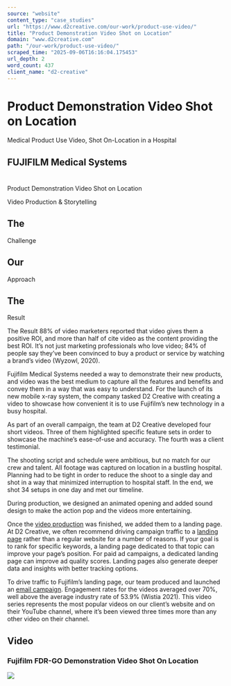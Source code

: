 ```yaml
---
source: "website"
content_type: "case_studies"
url: "https://www.d2creative.com/our-work/product-use-video/"
title: "Product Demonstration Video Shot on Location"
domain: "www.d2creative.com"
path: "/our-work/product-use-video/"
scraped_time: "2025-09-06T16:16:04.175453"
url_depth: 2
word_count: 437
client_name: "d2-creative"
---
```


# Product Demonstration Video Shot on Location

Medical Product Use Video, Shot On-Location in a Hospital

## FUJIFILM Medical Systems

#

Product Demonstration Video Shot on Location

Video Production & Storytelling

## The
Challenge

## Our
Approach

## The
Result

The Result 88% of video marketers reported that video gives them a positive ROI, and more than half of cite video as the content providing the best ROI. It’s not just marketing professionals who love video; 84% of people say they’ve been convinced to buy a product or service by watching a brand’s video (Wyzowl, 2020).

Fujifilm Medical Systems needed a way to demonstrate their new products, and video was the best medium to capture all the features and benefits and convey them in a way that was easy to understand. For the launch of its new mobile x-ray system, the company tasked D2 Creative with creating a video to showcase how convenient it is to use Fujifilm’s new technology in a busy hospital.

As part of an overall campaign, the team at D2 Creative developed four short videos. Three of them highlighted specific feature sets in order to showcase the machine’s ease-of-use and accuracy. The fourth was a client testimonial.

The shooting script and schedule were ambitious, but no match for our crew and talent. All footage was captured on location in a bustling hospital. Planning had to be tight in order to reduce the shoot to a single day and shot in a way that minimized interruption to hospital staff. In the end, we shot 34 setups in one day and met our timeline.

During production, we designed an animated opening and added sound design to make the action pop and the videos more entertaining.

Once the [video production](/capabilities/video-production-and-digital-storytelling/) was finished, we added them to a landing page. At D2 Creative, we often recommend driving campaign traffic to a [landing page](https://d2creativestg.wpenginepowered.com/digital-glossary/landing-pages/) rather than a regular website for a number of reasons. If your goal is to rank for specific keywords, a landing page dedicated to that topic can improve your page’s position. For paid ad campaigns, a dedicated landing page can improve ad quality scores. Landing pages also generate deeper data and insights with better tracking options.

To drive traffic to Fujifilm’s landing page, our team produced and launched an [email campaign](/capabilities/digital-marketing/). Engagement rates for the videos averaged over 70%, well above the average industry rate of 53.9% (Wistia 2021). This video series represents the most popular videos on our client’s website and on their YouTube channel, where it’s been viewed three times more than any other video on their channel.

## Video

### Fujifilm FDR-GO Demonstration Video Shot On Location

[![](/wp-content/uploads/2022/02/button-play@2x.png)](https://vimeo.com/694965522)